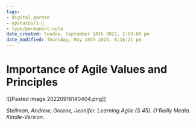 ```yaml
---
tags: 
- digital_garden
- epstatus/1-🌱
- type/permanent-note
date_created: Sunday, September 18th 2022, 2:03:00 pm
date_modified: Thursday, May 18th 2023, 6:16:21 pm
---
```

# Importance of Agile Values and Principles

![[Pasted image 20220918140404.png]]


*Stellman, Andrew; Greene, Jennifer. Learning Agile (S.45). O'Reilly Media. Kindle-Version.* 
